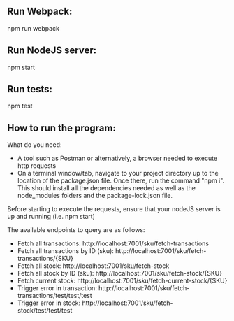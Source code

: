 <h2>Run Webpack:</h2>
<p>npm run webpack</p>
<h2>Run NodeJS server:</h2>
<p>npm start</p>
<h2>Run tests:</h2>
<p>npm test</p>

<h2>How to run the program:</h2>
<p>What do you need:</p>
<ul>
    <li>A tool such as Postman or alternatively, a browser needed to execute http requests</li>
    <li>On a terminal window/tab, navigate to your project directory up to the location of the package.json file. Once there, run the command "npm i". This should install all the dependencies needed as well as the node_modules folders and the package-lock.json file.</li>
</ul>

<p>Before starting to execute the requests, ensure that your nodeJS server is up and running (i.e. npm start)</p>
<p>The available endpoints to query are as follows:</p>
<ul>
    <li>Fetch all transactions: http://localhost:7001/sku/fetch-transactions</li>
    <li>Fetch all transactions by ID (sku): http://localhost:7001/sku/fetch-transactions/{SKU}</li>
    <li>Fetch all stock: http://localhost:7001/sku/fetch-stock</li>
    <li>Fetch all stock by ID (sku): http://localhost:7001/sku/fetch-stock/{SKU}</li>
    <li>Fetch current stock: http://localhost:7001/sku/fetch-current-stock/{SKU}</li>
    <li>Trigger error in transaction: http://localhost:7001/sku/fetch-transactions/test/test/test</li>
    <li>Trigger error in stock: http://localhost:7001/sku/fetch-stock/test/test/test</li>
</ul>
 
